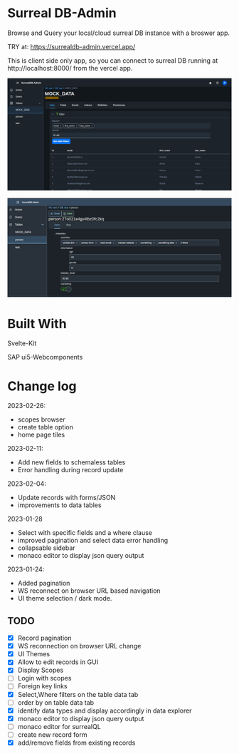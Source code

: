 # Surreal DB-Admin

Browse and Query your local/cloud surreal DB instance with a broswer app. 

TRY at: https://surrealdb-admin.vercel.app/ 

This is client side only app, so you can connect to surreal DB running at http://localhost:8000/ from the vercel app. 

![Screenshot](/static/screenshot.png?raw=true "Sample Screenshot")

![Screenshot](/static/Screenshot2_edit_record.png?raw=true "Edit Records")

# Built With
Svelte-Kit

SAP ui5-Webcomponents

# Change log 
2023-02-26: 
 - scopes browser
 - create table option
 - home page tiles

2023-02-11:
 - Add new fields to schemaless tables
 - Error handling during record update
 
2023-02-04:
 - Update records with forms/JSON 
 - improvements to data tables 

2023-01-28
- Select with specific fields and a where clause
- improved pagination and select data error handling 
- collapsable sidebar
- monaco editor to display json query output 

2023-01-24: 
- Added pagination
- WS reconnect on browser URL based navigation
- UI theme selection / dark mode.

## TODO
- [x] Record pagination
- [x] WS reconnection on browser URL change
- [x] UI Themes
- [X] Allow to edit records in GUI
- [X] Display Scopes 
- [ ] Login with scopes
- [ ] Foreign key links
- [x] Select,Where filters on the table data tab
- [ ] order by on table data tab
- [x] identify data types and display accordingly in data explorer
- [x] monaco editor to display json query output 
- [ ] monaco editor for surrealQL
- [ ] create new record form
- [x] add/remove fields from existing records